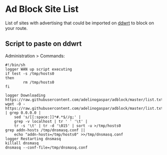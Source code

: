 # Ad Block Site List
List of sites with advertising that could be imported on [ddwrt] to block on your route.

## Script to paste on ddwrt

Administration > Commands:

```
#!/bin/sh
logger WAN up script executing
if test -s /tmp/hosts0
then
        rm /tmp/hosts0
fi

logger Downloading https://raw.githubusercontent.com/adelinogaspar/adblock/master/list.txt
wget -O - https://raw.githubusercontent.com/adelinogaspar/adblock/master/list.txt | grep 0.0.0.0 |
	sed 's/[[:space:]]*#.*$//g;' |
	grep -v localhost | tr ' ' '\t' |
	tr -s '\t' | tr -d '\015' | sort -u >/tmp/hosts0
grep addn-hosts /tmp/dnsmasq.conf ||
	echo "addn-hosts=/tmp/hosts0" >>/tmp/dnsmasq.conf
logger Restarting dnsmasq
killall dnsmasq
dnsmasq --conf-file=/tmp/dnsmasq.conf
```

[ddwrt]: https://wiki.dd-wrt.com/wiki/index.php/Ad_blocking
